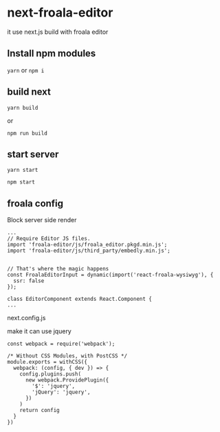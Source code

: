 # next-froala-editor
it use next.js build with froala editor

## Install npm modules
```yarn```
or
```npm i```

## build next
```
yarn build

```
or
```
npm run build
```

## start server
```
yarn start
```

```
npm start
```

## froala config
Block server side render
```
...
// Require Editor JS files.
import 'froala-editor/js/froala_editor.pkgd.min.js';
import 'froala-editor/js/third_party/embedly.min.js';


// That's where the magic happens 
const FroalaEditorInput = dynamic(import('react-froala-wysiwyg'), {
  ssr: false
});

class EditorComponent extends React.Component {
...

```

next.config.js

make it can use jquery
```
const webpack = require('webpack');

/* Without CSS Modules, with PostCSS */
module.exports = withCSS({
  webpack: (config, { dev }) => {
    config.plugins.push(
      new webpack.ProvidePlugin({
        '$': 'jquery',
        'jQuery': 'jquery',
      })
    )
    return config
  }
})

```
